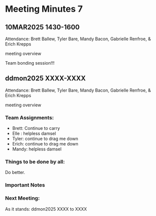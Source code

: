 # Meeting Minutes 7
## 10MAR2025 1430-1600
Attendance: Brett Ballew, Tyler Bare, Mandy Bacon, Gabrielle Renfroe, & Erich Krepps

meeting overview

Team bonding session!!!

## ddmon2025 XXXX-XXXX
Attendance: Brett Ballew, Tyler Bare, Mandy Bacon, Gabrielle Renfroe, & Erich Krepps

meeting overview

### Team Assignments:
* Brett: Continue to carry
* Elle : helpless damsel
* Tyler: continue to drag me down
* Erich: continue to drag me down
* Mandy: helpless damsel

### Things to be done by all:

Do better.

### Important Notes


### Next Meeting:
As it stands: ddmon2025 XXXX to XXXX
